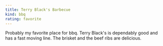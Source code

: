 ```yaml
---
title: Terry Black's Barbecue
kind: bbq
rating: favorite
---
```

Probably my favorite place for bbq. Terry Black's is dependably good and has a fast moving line. The brisket and the beef ribs are delicious.
